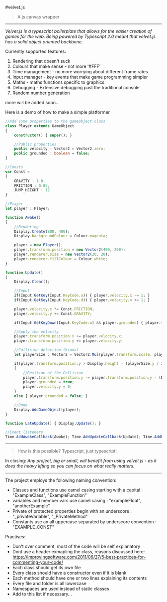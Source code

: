 #velvet.js
> A js canvas wrapper

---

*Velvet.js is a typescript boilerplate that allows for the easier creation of games for the web. Being powered by Typescript 2.0 meant that velvet.js has a solid object oriented backbone.*

Currently supported features:

1. Rendering that doesn't suck
2. Colours that make sense - not more '#FFF'
3. Time management - no more worrying about different frame rates
4. Input manager - key events that make game programming simpler
5. Maths - maths functions specific to graphics
6. Debugging - Extensive debugging past the traditional console
7. Random number generation

more will be added soon..

Here is a demo of how to make a simple platformer

```typescript
//Add some properties to the gameobject class
class Player extends GameObject
{
    constructor() { super(); }

    //Public properties
    public velocity : Vector2 = Vector2.zero;
    public grounded : boolean = false;
}

//Consts
var Const = 
{
    GRAVITY : 1.0,
    FRICTION : 0.85,
    JUMP_HEIGHT : 12
}

//Player
let player : Player;

function Awake() 
{ 
    //Rendering
    Display.Create(800, 400); 
    Display.backgroundColour = Colour.magenta;

    player = new Player();
    player.transform.position = new Vector2(400, 200);
    player.renderer.size = new Vector2(20, 20);
    player.renderer.fillColour = Colour.white;
}

function Update() 
{
    Display.Clear();

    //Input
    if(Input.GetKey(Input.KeyCode.a)) { player.velocity.x -= 1; }
    if(Input.GetKey(Input.KeyCode.d)) { player.velocity.x += 1; }

    player.velocity.x *= Const.FRICTION;
    player.velocity.y += Const.GRAVITY;

    if(Input.GetKeyDown(Input.KeyCode.w) && player.grounded) { player.velocity.y -= Const.JUMP_HEIGHT; }

    //Apply the velocity
    player.transform.position.x += player.velocity.x;
    player.transform.position.y += player.velocity.y;

    //Collision detection (kinda)
    let playerSize : Vector2 = Vector2.Mul(player.transform.scale, player.renderer.size);

    if(player.transform.position.y > Display.height - (playerSize.y / 2)) 
    {
        //Resition of the Collision
        player.transform.position.y -= player.transform.position.y - (Display.height - (playerSize.y / 2)); //Delta
        player.grounded = true;
        player.velocity.y = 0;
    }
    else { player.grounded = false; }

    //Done
    Display.AddGameObject(player);
}

function LateUpdate() { Display.Update(); }

//Event listeners
Time.AddAwakeCallback(Awake); Time.AddUpdateCallback(Update); Time.AddLateUpdateCallback(LateUpdate);
```

---

> How is this possible? Typescript, just typescript!

In closing:
*Any project, big or small, will benefit from using velvet js - as it does the heavy lifting so you can focus on what really matters.*

---

The project employs the following naming convention:
- Classes and functions use camel casing starting with a capital : "ExampleClass", "ExampleFunction"
- variables and member vars use camel casing : "exampleFloat", "anotherExample"
- Private of protected properties begin with an underscore : "_privateVariable", "_PrivateMethod"
- Constants use an all uppercase separated by underscore convention  : "EXAMPLE_CONST"

Practises:
- Don't over comment, most of the code will be self explanatory
- Dont use a header exmapling the class, reasons discussed here: https://improvingsoftware.com/2011/06/27/5-best-practices-for-commenting-your-code/
- Each class should get its own file
- Every class should have a constructor even if it is blank
- Each method should have one or two lines explaining its contents
- Every file and folder is all lowercase
- Namespaces are used instead of static classes
- Add to this list if necessary...
